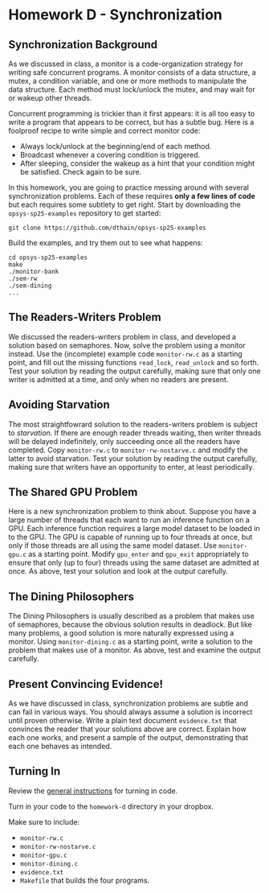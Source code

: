 # Homework D - Synchronization

## Synchronization Background

As we discussed in class, a monitor is a code-organization strategy for writing safe concurrent programs.
A monitor consists of a data structure, a mutex, a condition variable,
and one or more methods to manipulate the data structure.
Each method must lock/unlock the mutex, and may wait for or wakeup other threads.

Concurrent programming is trickier than it first appears:
it is all too easy to write a program that appears to be correct, but has a subtle bug.
Here is a foolproof recipe to write simple and correct monitor code:

- Always lock/unlock at the beginning/end of each method.
- Broadcast whenever a covering condition is triggered.
- After sleeping, consider the wakeup as a hint that your condition might be satisfied. Check again to be sure. 

In this homework, you are going to practice messing around with several synchronization problems.
Each of these requires **only a few lines of code** but each requires some subtlety to get right.
Start by downloading the `opsys-sp25-examples` repository to get started:

```
git clone https://github.com/dthain/opsys-sp25-examples
```

Build the examples, and try them out to see what happens:
```
cd opsys-sp25-examples
make
./monitor-bank
./sem-rw
./sem-dining
...
```

## The Readers-Writers Problem

We discussed the readers-writers problem in class, and developed a solution based on semaphores.
Now, solve the problem using a monitor instead.  Use the (incomplete) example code `monitor-rw.c`
as a starting point, and fill out the missing functions `read_lock`, `read_unlock` and so forth.  Test your solution by reading the output
carefully, making sure that only one writer is admitted at a time, and only when no readers are present.

## Avoiding Starvation

The most straightfowrard solution to the readers-writers problem is subject to *starvation*.  If there are enough reader
threads waiting, then writer threads will be delayed indefinitely, only succeeding once all the readers have completed.
Copy `monitor-rw.c` to `monitor-rw-nostarve.c` and modify the latter to avoid starvation.  Test your solution by reading the output
carefully, making sure that writers have an opportunity to enter, at least periodically.

## The Shared GPU Problem

Here is a new synchronization problem to think about. Suppose you have a large number of threads that each want to run an inference function on a GPU.
Each inference function requires a large model dataset to be loaded in to the GPU.
The GPU is capable of running up to four threads at once, but only if those threads are all using
the same model dataset.  Use `monitor-gpu.c` as a starting point.
Modify `gpu_enter` and `gpu_exit` appropriately to ensure that only (up to four) threads using the same dataset are admitted at once.
As above, test your solution and look at the output carefully.

## The Dining Philosophers

The Dining Philosophers is usually described as a problem that makes use of semaphores,
because the obvious solution results in deadlock.  But like many problems, a good solution
is more naturally expressed using a monitor.  Using `monitor-dining.c` as a starting point,
write a solution to the problem that makes use of a monitor.  As above, test and examine the output carefully.

## Present Convincing Evidence!

As we have discussed in class, synchronization problems are subtle and can fail in various ways.
You should always assume a solution is incorrect until proven otherwise.
Write a plain text document `evidence.txt` that convinces the reader that your solutions above are correct.
Explain how each one works, and present a sample of the output, demonstrating that each one behaves as intended.

## Turning In

Review the [general instructions](general) for turning in code.

Turn in your code to the `homework-d` directory in your dropbox.

Make sure to include:
- `monitor-rw.c`
- `monitor-rw-nostarve.c`
- `monitor-gpu.c`
- `monitor-dining.c`
- `evidence.txt`
- `Makefile` that builds the four programs.
